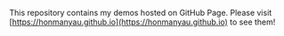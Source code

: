 This repository contains my demos hosted on GitHub Page. Please visit
[https://honmanyau.github.io](https://honmanyau.github.io) to see them!
